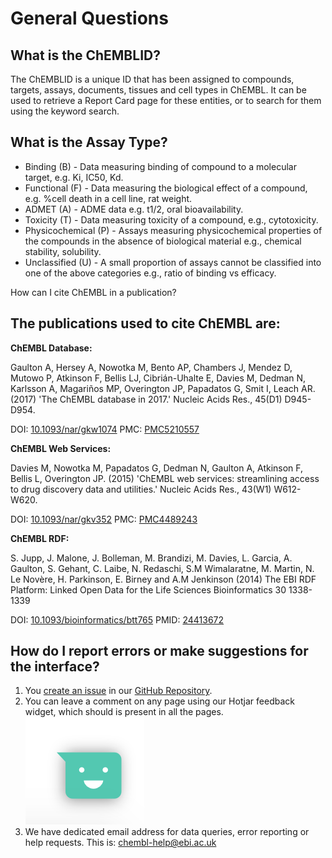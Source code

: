 # General Questions

## What is the ChEMBLID?

The ChEMBLID is a unique ID that has been assigned to compounds, targets, assays, documents, tissues and cell types in ChEMBL. It can be used to retrieve a Report Card page for these entities, or to search for them using the keyword search.

## What is the Assay Type?

* Binding \(B\) - Data measuring binding of compound to a molecular target, e.g. Ki, IC50, Kd.
* Functional \(F\) - Data measuring the biological effect of a compound, e.g. %cell death in a cell line, rat weight.
* ADMET \(A\) - ADME data e.g. t1/2, oral bioavailability.
* Toxicity \(T\) - Data measuring toxicity of a compound, e.g., cytotoxicity.
* Physicochemical \(P\) - Assays measuring physicochemical properties of the compounds in the absence of biological material e.g., chemical stability, solubility.
* Unclassified \(U\) - A small proportion of assays cannot be classified into one of the above categories e.g., ratio of binding vs efficacy.

How can I cite ChEMBL in a publication?

## The publications used to cite ChEMBL are:

**ChEMBL Database:**

Gaulton A, Hersey A, Nowotka M, Bento AP, Chambers J, Mendez D, Mutowo P, Atkinson F, Bellis LJ, Cibrián-Uhalte E, 
Davies M, Dedman N, Karlsson A, Magariños MP, Overington JP, Papadatos G, Smit I, Leach AR. (2017) 
'The ChEMBL database in 2017.' Nucleic Acids Res., 45(D1) D945-D954.


DOI: [10.1093/nar/gkw1074](http://dx.doi.org/10.1093/nar/gkw1074) PMC: [PMC5210557](http://europepmc.org/articles/PMC5210557)

**ChEMBL Web Services:**

Davies M, Nowotka M, Papadatos G, Dedman N, Gaulton A, Atkinson F, Bellis L, Overington JP.  (2015) 
'ChEMBL web services: streamlining access to drug discovery data and utilities.' 
Nucleic Acids Res., 43(W1) W612-W620.

DOI: [10.1093/nar/gkv352](http://dx.doi.org/10.1093/nar/gkv352) PMC: [PMC4489243](http://europepmc.org/articles/PMC4489243)

**ChEMBL RDF:**

S. Jupp, J. Malone, J. Bolleman, M. Brandizi, M. Davies, L. Garcia, A. Gaulton, S. Gehant, C. Laibe, 
N. Redaschi, S.M Wimalaratne, M. Martin, N. Le Novère, H. Parkinson, E. Birney and A.M Jenkinson 
(2014) The EBI RDF Platform: Linked Open Data for the Life Sciences Bioinformatics 30 1338-1339

DOI: [10.1093/bioinformatics/btt765](http://dx.doi.org/10.1093/bioinformatics/btt765) PMID: [24413672](http://europepmc.org/abstract/MED/24413672)

## How do I report errors or make suggestions for the interface?

1. You [create an issue](https://github.com/chembl/GLaDOS/issues/new) in our [GitHub Repository](https://github.com/chembl/GLaDOS).
2. You can leave a comment on any page using our Hotjar feedback widget, which should is present in all the pages.  
![Hotjar Feedback Widget](../.gitbook/assets/screen-shot-2018-06-18-at-12.01.29.png)
3. We have dedicated email address for data queries, error reporting or help requests. This is: chembl-help@ebi.ac.uk



  


